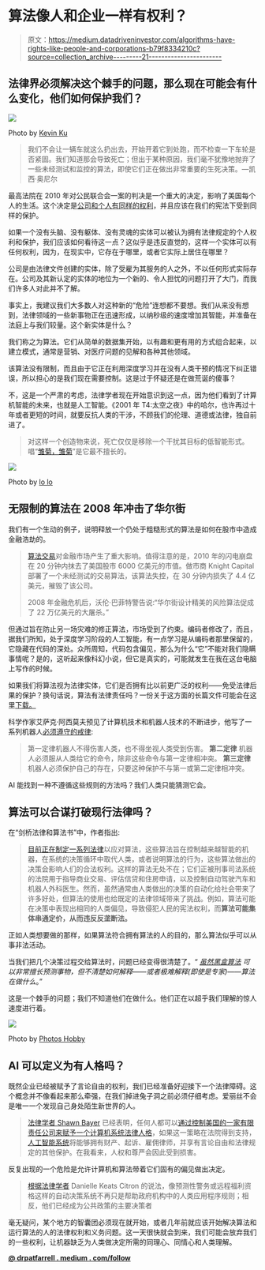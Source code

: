# 算法像人和企业一样有权利？

> 原文：<https://medium.datadriveninvestor.com/algorithms-have-rights-like-people-and-corporations-b79f8334210c?source=collection_archive---------21----------------------->

## 法律界必须解决这个棘手的问题，那么现在可能会有什么变化，他们如何保护我们？

![](img/f38edb1eeefde644cf4faab960b558ca.png)

Photo by [Kevin Ku](https://unsplash.com/@ikukevk?utm_source=unsplash&utm_medium=referral&utm_content=creditCopyText)

> 我们不会让一辆车就这么扔出去，开始开着它到处跑，而不检查一下车轮是否紧固。我们知道那会导致死亡；但出于某种原因，我们毫不犹豫地抛弃了一些未经测试和监控的算法，即使它们正在做出非常重要的生死决策。—凯西·奥尼尔

最高法院在 2010 年对公民联合会一案的判决是一个重大的决定，影响了美国每个人的生活。这个决定是[公司和个人有同样的权利](https://www.npr.org/2014/07/28/335288388/when-did-companies-become-people-excavating-the-legal-evolution)，并且应该在我们的宪法下受到同样的保护。

如果一个没有头脑、没有躯体、没有灵魂的实体可以被认为拥有法律规定的个人权利和保护，我们应该如何看待这一点？这似乎是违反直觉的，这样一个实体可以有任何权利，因为，在现实中，它存在于哪里，或者它实际上居住在哪里？

公司是由法律文件创建的实体，除了受雇为其服务的人之外，不以任何形式实际存在。公司及其新认定的实体的地位为一个新的、令人担忧的问题打开了大门，而我们许多人对此并不了解。

事实上，我建议我们大多数人对这种新的“危险”连想都不要想。我们从来没有想到，法律领域的一些新事物正在迅速形成，以纳秒级的速度增加其智能，并准备在法庭上与我们较量。这个新实体是什么？

我们称之为算法。它们从简单的数据集开始，以有趣和更有用的方式组合起来，以建立模式，通常是营销、对医疗问题的见解和各种其他领域。

该算法没有限制，而且由于它正在利用深度学习并在没有人类干预的情况下纠正错误，所以担心的是我们现在需要控制。这是过于怀疑还是在做荒诞的傻事？

不，这是一个严肃的考虑，法律学者现在开始意识到这一点，因为他们看到了计算机智能的未来，也就是人工智能。《2001 年 T4:太空之夜》中的哈尔，也许再过十年或者更短的时间，就要反抗人类的干涉，不顾我们的伦理、道德或法律，独自前进了。

> 对这样一个创造物来说，死亡仅仅是移除一个干扰其目标的低智能形式。唱“[雏菊，雏菊](https://www.youtube.com/watch?v=TakqPZu4dEw)”是它最不擅长的。

![](img/4597d29ad2e2ecca4a837db5dac15c4c.png)

Photo by [lo lo](https://unsplash.com/@bylolo?utm_source=unsplash&utm_medium=referral&utm_content=creditCopyText)

## 无限制的算法在 2008 年冲击了华尔街

我们有一个生动的例子，说明释放一个仍处于粗糙形式的算法是如何在股市中造成金融浩劫的。

> [算法交易](https://www.azquotes.com/quotes/topics/algorithms.html?p=2)对金融市场产生了重大影响。值得注意的是，2010 年的闪电崩盘在 20 分钟内抹去了美国股市 6000 亿美元的市值。做市商 Knight Capital 部署了一个未经测试的交易算法，该算法失控，在 30 分钟内损失了 4.4 亿美元，摧毁了该公司。
> 
> 2008 年金融危机后，沃伦·巴菲特警告说:“华尔街设计精美的风险算法促成了 22 万亿美元的大屠杀。”

但通过旨在防止另一场灾难的修正算法，市场受到了约束。编码者修改了，而且，据我们所知，处于深度学习阶段的人工智能，有一点学习是从编码者那里保留的，它隐藏在代码的深处。众所周知，代码包含偏见，那么为什么“它”不能对我们隐瞒事情呢？是的，这听起来像科幻小说，但它是真实的，可能就发生在我在这台电脑上写作的时候。

如果我们将算法视为法律实体，它们是否拥有比以前更广泛的权利——免受法律后果的保护？换句话说，算法有法律责任吗？一份关于这方面的长篇文件可能会在这里[下载。](http://www.jeremybarnett.co.uk/algorithms-and-the-law)

科学作家艾萨克·阿西莫夫预见了计算机技术和机器人技术的不断进步，他写了一系列机器人[必须遵守的戒律](https://en.wikipedia.org/wiki/Three_Laws_of_Robotics):

> 第一定律机器人不得伤害人类，也不得坐视人类受到伤害。
> **第二定律**
> 机器人必须服从人类给它的命令，除非这些命令与第一定律相冲突。
> **第三定律**
> 机器人必须保护自己的存在，只要这种保护不与第一或第二定律相冲突。

AI 能找到一种不遵循这些规则的方法吗？我们人类只能猜测它会。

## 算法可以合谋打破现行法律吗？

在“剑桥法律和算法书”中，作者指出:

> [目前正在制定一系列法律](https://www.cambridge.org/core/books/cambridge-handbook-of-the-law-of-algorithms/an-introduction-to-law-and-algorithms/1E76172FF329559C1EB256CA0F50128A)以应对算法，这些算法旨在控制越来越智能的机器，在系统的决策循环中取代人类，或者说明算法的行为，这些算法做出的决策会影响人们的合法权利。这样的算法无处不在；它们正被刑事司法系统的法院用于指导商业交易、评估信贷和住房申请，以及控制自动驾驶汽车和机器人外科医生。然而，虽然通常由人类做出的决策的自动化给社会带来了许多好处，但算法的使用也给既定的法律领域带来了挑战。例如，算法可能在决策中表现出相同的人类偏见，导致侵犯人民的宪法权利，而**算法可能集体串通定价，从而违反反垄断法。**

正如人类想要做的那样，如果算法符合拥有算法的人的目的，那么算法似乎可以从事非法活动。

当我们把几个决策过程交给算法时，问题已经变得很清楚了。“ [*虽然黑盒算法*](https://adminlawblog.org/2020/09/08/david-tan-treating-algorithms-like-humans-a-sketch-of-rational-functionalism/) *可以非常擅长预测事物，但不清楚如何解释——或者极难解释(即使是专家)——算法在做什么*。”

这是一个棘手的问题；我们不知道他们在做什么。他们正在以超乎我们理解的惊人速度进行着。

![](img/7b0e86bb141fd8c9ad002bdca5164630.png)

Photo by [Photos Hobby](https://unsplash.com/@photoshobby?utm_source=unsplash&utm_medium=referral&utm_content=creditCopyText)

## AI 可以定义为有人格吗？

既然企业已经被赋予了言论自由的权利，我们已经准备好迎接下一个法律障碍。这个概念并不像看起来那么牵强，在我们掉进兔子洞之前必须仔细考虑。爱丽丝不会是唯一一个发现自己身处陌生新世界的人。

> [法律学者 Shawn Bayer](https://www.pbs.org/newshour/science/could-an-artificial-intelligence-be-considered-a-person-under-the-law) 已经表明，任何人都可以[通过控制美国的一家有限责任公司来赋予一个计算机系统法律人格](https://www.cambridge.org/core/journals/european-journal-of-risk-regulation/article/implications-of-modern-businessentity-law-for-the-regulation-of-autonomous-systems/C0D8E0D550BD48D5DFF656E0A691630E)，如果这一策略在法院得到支持，[人工智能系统](https://cyber.harvard.edu/publication/2018/artificial-intelligence-human-rights)将能够拥有财产、起诉、雇佣律师，并享有言论自由和法律规定的其他保护。在我看来，人权和尊严会因此受到损害。

反复出现的一个危险是允许计算机和算法带着它们固有的偏见做出决定。

> [根据法律学者](https://slate.com/technology/2015/04/the-dangers-of-letting-algorithms-enforce-policy.html) Danielle Keats Citron 的说法，像预测性警务或远程福利资格这样的自动决策系统不再只是帮助政府机构中的人类应用程序规则；相反，他们已经成为公共政策的主要决策者

毫无疑问，某个地方的智囊团必须现在就开始，或者几年前就应该开始解决算法和运行算法的人的法律权利和义务问题。这一天很快就会到来，我们可能会放弃我们的一些权利，让机器缺乏为人类做决定所需的同理心、同情心和人类理解。

[**@ drpatfarrell . medium . com/follow**](http://drpatfarrell.medium.com/follow)